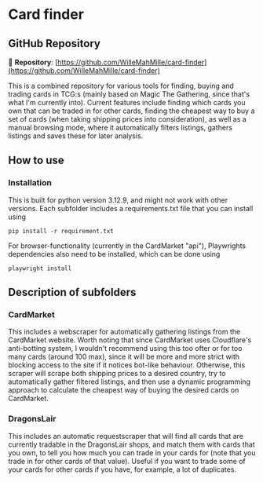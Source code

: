 # Card finder

## GitHub Repository

🔗 **Repository**: [https://github.com/WilleMahMille/card-finder](https://github.com/WilleMahMille/card-finder)

This is a combined repository for various tools for finding, buying and trading cards in TCG:s (mainly based on Magic The Gathering, since that's what I'm currently into). Current features include finding which cards you own that can be traded in for other cards, finding the cheapest way to buy a set of cards (when taking shipping prices into consideration), as well as a manual browsing mode, where it automatically filters listings, gathers listings and saves these for later analysis.

## How to use

### Installation

This is built for python version 3.12.9, and might not work with other versions. Each subfolder includes a requirements.txt file that you can install using

```
pip install -r requirement.txt
```

For browser-functionality (currently in the CardMarket "api"), Playwrights dependencies also need to be installed, which can be done using

```
playwright install
```

## Description of subfolders

### CardMarket

This includes a webscraper for automatically gathering listings from the CardMarket website. Worth noting that since CardMarket uses Cloudflare's anti-botting system, I wouldn't recommend using this too ofter or for too many cards (around 100 max), since it will be more and more strict with blocking access to the site if it notices bot-like behaviour. Otherwise, this scraper will scrape both shipping prices to a desired country, try to automatically gather filtered listings, and then use a dynamic programming approach to calculate the cheapest way of buying the desired cards on CardMarket.

### DragonsLair

This includes an automatic requestscraper that will find all cards that are currently tradable in the DragonsLair shops, and match them with cards that you own, to tell you how much you can trade in your cards for (note that you trade in for other cards of that value). Useful if you want to trade some of your cards for other cards if you have, for example, a lot of duplicates.
